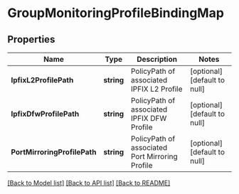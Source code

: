 # GroupMonitoringProfileBindingMap

## Properties
Name | Type | Description | Notes
------------ | ------------- | ------------- | -------------
**IpfixL2ProfilePath** | **string** | PolicyPath of associated IPFIX L2 Profile | [optional] [default to null]
**IpfixDfwProfilePath** | **string** | PolicyPath of associated IPFIX DFW Profile | [optional] [default to null]
**PortMirroringProfilePath** | **string** | PolicyPath of associated Port Mirroring Profile | [optional] [default to null]

[[Back to Model list]](../README.md#documentation-for-models) [[Back to API list]](../README.md#documentation-for-api-endpoints) [[Back to README]](../README.md)

